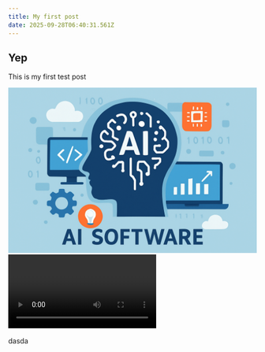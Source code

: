 ```yaml
---
title: My first post
date: 2025-09-28T06:40:31.561Z
---
```


## Yep

This is my first test post

![75528a54-7f9e-4673-b09c-e47bd34dce80.png](https://raw.githubusercontent.com/subtirelumihail/microblog-my-first-blog/main/images/1759041414121-75528a54-7f9e-4673-b09c-e47bd34dce80.png)
![dasdsa](https://raw.githubusercontent.com/subtirelumihail/microblog-my-first-blog/main/images/1759041615610-n8n_files.mp4)

dasda

